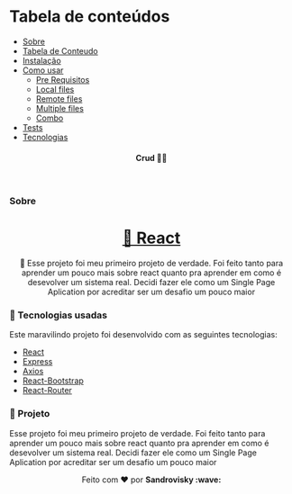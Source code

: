 Tabela de conteúdos
=================
<!--ts-->
   * [Sobre](#Sobre)
   * [Tabela de Conteudo](#tabela-de-conteudo)
   * [Instalação](#instalacao)
   * [Como usar](#como-usar)
      * [Pre Requisitos](#pre-requisitos)
      * [Local files](#local-files)
      * [Remote files](#remote-files)
      * [Multiple files](#multiple-files)
      * [Combo](#combo)
   * [Tests](#testes)
   * [Tecnologias](#tecnologias)
<!--te-->
<h4 align="center">
 <b>Crud</b> 🦸‍♂️
</h4>

<br>

### Sobre

<h1 align="center">
    <a href="https://pt-br.reactjs.org/">🔗 React</a>
</h1>
<p align="center">🚀 Esse projeto foi meu primeiro projeto de verdade. Foi feito tanto para aprender um pouco mais sobre react quanto pra aprender em como é desevolver um sistema real. Decidi fazer ele como um Single Page Aplication por acreditar ser um desafio um pouco maior</p>

### :rocket: Tecnologias usadas
Este maravilindo projeto foi desenvolvido com as seguintes tecnologias:
- [React](https://pt-br.reactjs.org/)
- [Express](https://expressjs.com/pt-br/)
- [Axios](https://www.npmjs.com/package/axios)
- [React-Bootstrap](https://react-bootstrap.github.io/)
- [React-Router](https://reactrouter.com/)


### :muscle: Projeto

Esse projeto foi meu primeiro projeto de verdade. Foi feito tanto para aprender um pouco mais sobre react quanto pra aprender em como é desevolver um sistema real. Decidi fazer ele como um Single Page Aplication por acreditar ser um desafio um pouco maior



<p align="center">Feito com ❤️ por <strong>Sandrovisky :wave: </p>